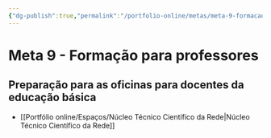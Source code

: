 ```yaml
---
{"dg-publish":true,"permalink":"/portfolio-online/metas/meta-9-formacao-para-professores/","tags":["💼/🎯"],"created":"2024-02-05T11:59:48.886-03:00","updated":"2024-02-05T11:28:11.557-03:00"}
---
```



# Meta 9 - Formação para professores

## Preparação para as oficinas para docentes da educação básica

- [[Portfólio online/Espaços/Núcleo Técnico Científico da Rede\|Núcleo Técnico Científico da Rede]]